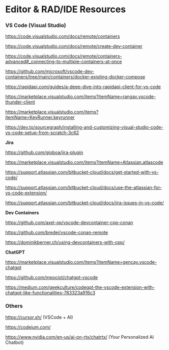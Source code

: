 # Editor & RAD/IDE Resources #

### VS Code (Visual Studio)

https://code.visualstudio.com/docs/remote/containers

https://code.visualstudio.com/docs/remote/create-dev-container

https://code.visualstudio.com/docs/remote/containers-advanced#_connecting-to-multiple-containers-at-once

https://github.com/microsoft/vscode-dev-containers/tree/main/containers/docker-existing-docker-compose

https://rapidapi.com/guides/a-deep-dive-into-rapidapi-client-for-vs-code

https://marketplace.visualstudio.com/items?itemName=rangav.vscode-thunder-client

https://marketplace.visualstudio.com/items?itemName=KeyRunner.keyrunner

https://dev.to/sourcegraph/installing-and-customizing-visual-studio-code-vs-code-setup-from-scratch-3c62

**Jira**

https://github.com/gioboa/jira-plugin

https://marketplace.visualstudio.com/items?itemName=Atlassian.atlascode

https://support.atlassian.com/bitbucket-cloud/docs/get-started-with-vs-code/

https://support.atlassian.com/bitbucket-cloud/docs/use-the-atlassian-for-vs-code-extension/

https://support.atlassian.com/bitbucket-cloud/docs/jira-issues-in-vs-code/

**Dev Containers**

https://github.com/axel-op/vscode-devcontainer-cpp-conan

https://github.com/bredej/vscode-conan-remote

https://dominikberner.ch/using-devcontainers-with-cpp/

**ChatGPT**

https://marketplace.visualstudio.com/items?itemName=gencay.vscode-chatgpt

https://github.com/mpociot/chatgpt-vscode

https://medium.com/geekculture/codegpt-the-vscode-extension-with-chatgpt-like-functionalities-783323a916c3

### Others

https://cursor.sh/ (VSCode + AI)

https://codeium.com/

https://www.nvidia.com/en-us/ai-on-rtx/chatrtx/ (Your Personalized AI Chatbot)
